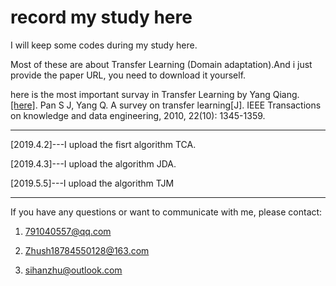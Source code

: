 # record my study here

I will keep some codes during my study here.

Most of these are about Transfer Learning (Domain adaptation).And i just provide the paper URL, you need to download it yourself.

here is the most important survay in Transfer Learning by Yang Qiang. [[here]](https://ieeexplore.ieee.org/abstract/document/5288526). Pan S J, Yang Q. A survey on transfer learning[J]. IEEE Transactions on knowledge and data engineering, 2010, 22(10): 1345-1359.

---

[2019.4.2]---I upload the fisrt algorithm TCA.

[2019.4.3]---I upload the algorithm JDA.

[2019.5.5]---I upload the algorithm TJM

---

If you have any questions or want to communicate with me, please contact:

1. 791040557@qq.com

2. Zhush18784550128@163.com

3. sihanzhu@outlook.com
